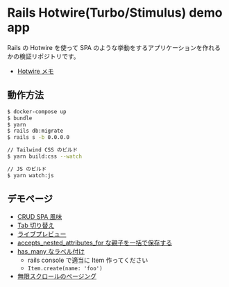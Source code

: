 # Rails Hotwire(Turbo/Stimulus) demo app

Rails の Hotwire を使って SPA のような挙動をするアプリケーションを作れるかの検証リポジトリです。

- [Hotwire メモ](memo.md)

## 動作方法

```bash
$ docker-compose up
$ bundle
$ yarn
$ rails db:migrate
$ rails s -b 0.0.0.0

// Tailwind CSS のビルド
$ yarn build:css --watch

// JS のビルド
$ yarn watch:js
```

## デモページ

- [CRUD SPA 風味](http://localhost:3000/articles)
- [Tab 切り替え](http://localhost:3000/tabs)
- [ライブプレビュー](http://localhost:3000/pages/new)
- [accepts_nested_attributes_for な親子を一括で保存する](http://localhost:3000/products)
- [has_many なラベル付け](http://localhost:3000/items/1)
  - rails console で適当に Item 作ってください
  - `Item.create(name: 'foo')`
- [無限スクロールのページング](http://localhost:3000/infinite_scrolls)
